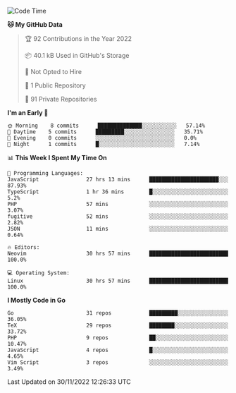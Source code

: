
<!--START_SECTION:waka-->
![Code Time](http://img.shields.io/badge/Code%20Time-2%2C940%20hrs%2015%20mins-blue)

**🐱 My GitHub Data** 

> 🏆 92 Contributions in the Year 2022
 > 
> 📦 40.1 kB Used in GitHub's Storage 
 > 
> 🚫 Not Opted to Hire
 > 
> 📜 1 Public Repository 
 > 
> 🔑 91 Private Repositories  
 > 
**I'm an Early 🐤** 

```text
🌞 Morning    8 commits      ██████████████░░░░░░░░░░░   57.14% 
🌆 Daytime    5 commits      █████████░░░░░░░░░░░░░░░░   35.71% 
🌃 Evening    0 commits      ░░░░░░░░░░░░░░░░░░░░░░░░░   0.0% 
🌙 Night      1 commits      █░░░░░░░░░░░░░░░░░░░░░░░░   7.14%

```


📊 **This Week I Spent My Time On** 

```text
💬 Programming Languages: 
JavaScript               27 hrs 13 mins      ██████████████████████░░░   87.93% 
TypeScript               1 hr 36 mins        █░░░░░░░░░░░░░░░░░░░░░░░░   5.2% 
PHP                      57 mins             ░░░░░░░░░░░░░░░░░░░░░░░░░   3.07% 
fugitive                 52 mins             ░░░░░░░░░░░░░░░░░░░░░░░░░   2.82% 
JSON                     11 mins             ░░░░░░░░░░░░░░░░░░░░░░░░░   0.64%

🔥 Editors: 
Neovim                   30 hrs 57 mins      █████████████████████████   100.0%

💻 Operating System: 
Linux                    30 hrs 57 mins      █████████████████████████   100.0%

```

**I Mostly Code in Go** 

```text
Go                       31 repos            █████████░░░░░░░░░░░░░░░░   36.05% 
TeX                      29 repos            ████████░░░░░░░░░░░░░░░░░   33.72% 
PHP                      9 repos             ██░░░░░░░░░░░░░░░░░░░░░░░   10.47% 
JavaScript               4 repos             █░░░░░░░░░░░░░░░░░░░░░░░░   4.65% 
Vim Script               3 repos             ░░░░░░░░░░░░░░░░░░░░░░░░░   3.49%

```



 Last Updated on 30/11/2022 12:26:33 UTC
<!--END_SECTION:waka-->
